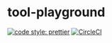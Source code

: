 # tool-playground

[![code style: prettier](https://img.shields.io/badge/code_style-prettier-ff69b4.svg?style=flat-square)](https://github.com/prettier/prettier) [![CircleCI](https://circleci.com/gh/george-haddad/tool-playground.svg?style=svg)](https://circleci.com/gh/george-haddad/tool-playground)